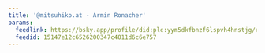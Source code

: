 ```yaml
---
title: '@mitsuhiko.at - Armin Ronacher'
params:
  feedlink: https://bsky.app/profile/did:plc:yym5dkfbnzf6lspvh4hnstjg/rss
  feedid: 15147e12c6526200347c4011d6c6e757
---
```

